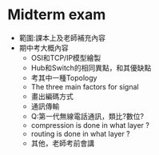 # Midterm exam
* 範圍:課本上及老師補充內容
* 期中考大概內容
  * OSI和TCP/IP模型繪製
  * Hub和Switch的相同異點，和其優缺點
  * 考其中一種Topology
  * The three main factors for signal
  * 畫出編碼方式
  * 通訊傳輸
  * Q:第一代無線電話通訊，類比?數位?
  * compression is done in what layer ?
  * routing is done in what layer ?
  * 其他，老師考前會講
